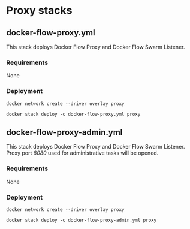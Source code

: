 # Proxy stacks

## docker-flow-proxy.yml

This stack deploys Docker Flow Proxy and Docker Flow Swarm Listener.

### Requirements

None

### Deployment

```
docker network create --driver overlay proxy

docker stack deploy -c docker-flow-proxy.yml proxy
```

## docker-flow-proxy-admin.yml

This stack deploys Docker Flow Proxy and Docker Flow Swarm Listener. Proxy port *8080* used for administrative tasks will be opened.

### Requirements

None

### Deployment

```
docker network create --driver overlay proxy

docker stack deploy -c docker-flow-proxy-admin.yml proxy
```
